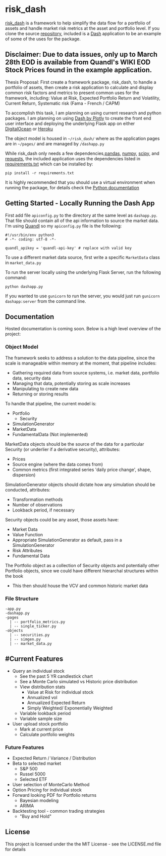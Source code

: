 # risk_dash

[risk_dash](https://github.com/avanoene/risk_dash) is a framework to help simplify the data flow for a portfolio of assets and handle market risk metrics at the asset and portfolio level. If you clone the source [repository](https://github.com/avanoene/risk_dash), included is a [Dash](https://plot.ly/dash/) application to be an example of some of the uses for the package.

## Disclaimer: Due to data issues, only up to March 28th EOD is available from Quandl's WIKI EOD Stock Prices found in the example application.

Thesis Proposal: First create a framework package, risk_dash, to handle a portfolio of assets, then create a risk application to calculate and display common risk factors and metrics to present common uses for the framework, including: Value at Risk, Expected Portfolio Return and Volatility, Current Return, Systematic risk (Fama - French / CAPM)

To accomplish this task, I am planning on using current research and python packages. I am planning on using [Dash by Plotly](https://plot.ly/dash/) to create the front end user interface and deploying the underlying Flask app on either [DigitalOcean](https://www.digitalocean.com/) or [Heroku](https://www.heroku.com/)

The object model is housed in `~/risk_dash/` where as the application pages are in `~/pages/` and are managed by `/dashapp.py`

While risk_dash only needs a few dependencies,[pandas](https://pandas.pydata.org/), [numpy](http://www.numpy.org/), [scipy](https://www.scipy.org/), and [requests](http://docs.python-requests.org/en/master/), the included application uses the dependencies listed in [requirements.txt](https://github.com/avanoene/risk_dash/requirements.txt) which can be installed by:

```pip install -r requirements.txt```

It is highly recommended that you should use a virtual environment when running the package, for details check the [Python documentation](https://docs.python.org/3/tutorial/venv.html)

## Getting Started - Locally Running the Dash App

First add file `apiconfig.py` to the directory at the same level as `dashapp.py`. That file should contain all of the api information to source the market data. I'm using [Quandl](https://www.quandl.com/) so my `apiconfig.py` file is the following:

```
#!/usr/bin/env python3
# -*- coding: utf-8 -*-

quandl_apikey = 'quandl-api-key' # replace with valid key
```

To use a different market data source, first write a specific `MarketData` class in `market_data.py`

To run the server locally using the underlying Flask Server, run the following command:

```
python dashapp.py
```

If you wanted to use `gunicorn` to run the server, you would just run `gunicorn dashapp:server` from the command line.

## Documentation

Hosted documentation is coming soon. Below is a high level overview of the project:

### Object Model

The framework seeks to address a solution to the data pipeline, since the scale is manageable within memory at the moment, that pipeline includes:

- Gathering required data from source systems, i.e. market data, portfolio data, security data
- Managing that data, potentially storing as scale increases
- Manipulating to create new data
- Returning or storing results

To handle that pipeline, the current model is:

- Portfolio
  - Security
- SimulationGenerator
- MarketData
- FundamentalData (Not implemented)

MarketData objects should be the source of the data for a particular Security (or underlier if a derivative security), attributes:
- Prices
- Source engine (where the data comes from)
- Common metrics (first integrated series 'daily price change', shape, dispersion)

SimulationGenerator objects should dictate how any simulation should be conducted, attributes:
- Transformation methods
- Number of observations
- Lookback period, if necessary

Security objects could be any asset, those assets have:
- Market Data
- Value Function
- Appropriate SimulationGenerator as default, pass in a SimulationGenerator
- Risk Attributes
- Fundamental Data

The Portfolio object as a collection of Security objects and potentially other Portfolio objects, since we could have different hierarchal structures within the book
- This then should house the VCV and common historic market data

### File Structure

```
-app.py
-dashapp.py
-pages
  | -- portfolio_metrics.py
  | -- single_ticker.py
-objects
  | -- securities.py
  | -- simgen.py
  | -- market_data.py
```

## #Current Features

- Query an individual stock
  - See the past 5 YR candlestick chart
  - See a Monte Carlo simulated vs Historic price distribution
  - View distribution stats
    - Value at Risk for individual stock
    - Annualized vol
    - Annualized Expected Return
    - Simply Weighted/ Exponentially Weighted
  - Variable lookback period
  - Variable sample size
- User upload stock portfolio
  - Mark at current price
  - Calculate portfolio weights

### Future Features

- Expected Return / Variance / Distribution
- Beta to selected market
  - S\&P 500
  - Russel 5000
  - Selected ETF
- User selection of MonteCarlo Method
- Option Pricing for individual stock
- Forward looking PDF for Portfolio returns
  - Bayesian modeling
  - ARIMA
- Backtesting tool - common trading strategies
  - "Buy and Hold"

## License

This project is licensed under the the MIT License - see the LICENSE.md file for details
